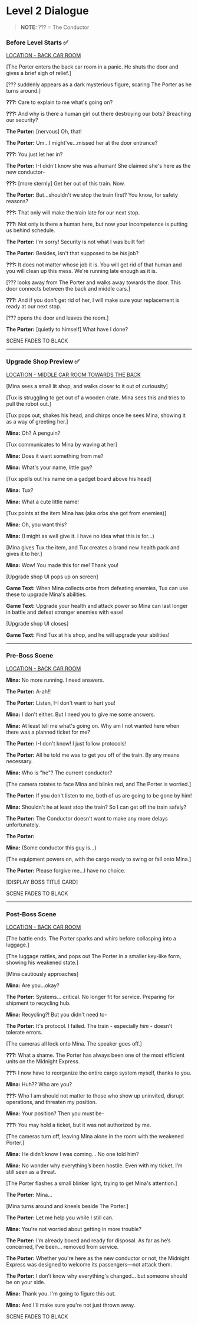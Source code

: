 # Level 2 Dialogue

>**NOTE:** ??? = The Conductor

### Before Level Starts :white_check_mark:
<u>LOCATION - BACK CAR ROOM</u>

[The Porter enters the back car room in a panic. He shuts the door and gives a brief sigh of relief.]

[??? suddenly appears as a dark mysterious figure, scaring The Porter as he turns around.]

**???:** Care to explain to me what's going on?

**???:** And why is there a human girl out there destroying our bots? Breaching our security?

**The Porter:** [nervous] Oh, that! 

**The Porter:** Um...I might've...missed her at the door entrance?

**???:** You just let her in?

**The Porter:** I-I didn't know she was a human! She claimed she's here as the new conductor-

**???:** [more sternly] Get her out of this train. Now.

**The Porter:** But...shouldn't we stop the train first? You know, for safety reasons?

**???:** That only will make the train late for our next stop.

**???:** Not only is there a human here, but now your incompetence is putting us behind schedule.

**The Porter:** I'm sorry! Security is not what I was built for!

**The Porter:** Besides, isn't that supposed to be *his* job?

**???:** It does not matter whose job it is. You will get rid of that human and you will clean up this mess. We're running late enough as it is.

[??? looks away from The Porter and walks away towards the door. This door connects between the back and middle cars.]

**???:** And if you don't get rid of her, I will make sure your replacement is ready at our next stop.

[??? opens the door and leaves the room.]

**The Porter:** [quietly to himself] What have I done?

SCENE FADES TO BLACK

---

### Upgrade Shop Preview :white_check_mark:
<u>LOCATION - MIDDLE CAR ROOM TOWARDS THE BACK</u>

[Mina sees a small lit shop, and walks closer to it out of curiousity]

[Tux is struggling to get out of a wooden crate. Mina sees this and tries to pull the robot out.]

[Tux pops out, shakes his head, and chirps once he sees Mina, showing it as a way of greeting her.]

**Mina:** Oh? A penguin?

[Tux communicates to Mina by waving at her]

**Mina:** Does it want something from me?

**Mina:** What's your name, little guy?

[Tux spells out his name on a gadget board above his head]

**Mina:** Tux?

**Mina:** What a cute little name!

[Tux points at the item Mina has (aka orbs she got from enemies)]

**Mina:** Oh, you want this?

**Mina:** (I might as well give it. I have no idea what this is for...)

[Mina gives Tux the item, and Tux creates a brand new health pack and gives it to her.]

**Mina:** Wow! You made this for me! Thank you!

[Upgrade shop UI pops up on screen]

**Game Text:** When Mina collects orbs from defeating enemies, Tux can use these to upgrade Mina's abilities.

**Game Text:** Upgrade your health and attack power so Mina can last longer in battle and defeat stronger enemies with ease!

[Upgrade shop UI closes]

**Game Text:** Find Tux at his shop, and he will upgrade your abilities!

---

### Pre-Boss Scene 
<u>LOCATION - BACK CAR ROOM</u>

**Mina:** No more running. I need answers.

**The Porter:** A-ah!!

**The Porter:** Listen, I-I don't want to hurt you!

**Mina:** I don't either. But I need you to give me some answers.

**Mina:** At least tell me what's going on. Why am I not wanted here when there was a planned ticket for me?

**The Porter:** I-I don't know! I just follow protocols!

**The Porter:** All he told me was to get you off of the train. By any means necessary.

**Mina:** Who is "he"? The current conductor?

[The camera rotates to face Mina and blinks red, and The Porter is worried.]

**The Porter:** If you don't listen to me, both of us are going to be gone by him!

**Mina:** Shouldn't he at least stop the train? So I can get off the train safely?

**The Porter:** The Conductor doesn't want to make any more delays unfortunately.

**The Porter:** 

**Mina:** (Some conductor this guy is...)

[The equipment powers on, with the cargo ready to swing or fall onto Mina.]

**The Porter:** Please forgive me...I have no choice.

[DISPLAY BOSS TITLE CARD]

SCENE FADES TO BLACK

---

### Post-Boss Scene
<u>LOCATION - BACK CAR ROOM</u>

[The battle ends. The Porter sparks and whirs before collasping into a luggage.]

[The luggage rattles, and pops out The Porter in a smaller key-like form, showing his weakened state.]

[Mina cautiously approaches]

**Mina:** Are you...okay?

**The Porter:** Systems… critical. No longer fit for service. Preparing for shipment to recycling hub.

**Mina:** Recycling?! But you didn't need to-

**The Porter:** It's protocol. I failed. The train - especially *him* - doesn't tolerate errors.

[The cameras all lock onto Mina. The speaker goes off.]

**???:** What a shame. The Porter has always been one of the most efficient units on the Midnight Express.

**???:** I now have to reorganize the entire cargo system myself, thanks to you.

**Mina:** Huh?? Who are you?

**???:**  Who I am should not matter to those who show up uninvited, disrupt operations, and threaten my position.

**Mina:** Your position? Then you must be-

**???:** You may hold a ticket, but it was not authorized by me. 

[The cameras turn off, leaving Mina alone in the room with the weakened Porter.]

**Mina:** He didn’t know I was coming… No one told him?

**Mina:** No wonder why everything’s been hostile. Even with my ticket, I’m still seen as a threat.

[The Porter flashes a small blinker light, trying to get Mina's attention.]

**The Porter:** Mina...

[Mina turns around and kneels beside The Porter.]

**The Porter:** Let me help you while I still can.

**Mina:** You're not worried about getting in more trouble?

**The Porter:** I'm already boxed and ready for disposal. As far as he’s concerned, I’ve been... removed from service.

**The Porter:** Whether you're here as the new conductor or not, the Midnight Express was designed to welcome its passengers—not attack them.

**The Porter:** I don’t know why everything's changed... but someone should be on your side.

**Mina:** Thank you. I'm going to figure this out.

**Mina:** And I'll make sure you're not just thrown away.

SCENE FADES TO BLACK
